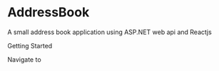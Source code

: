# AddressBook
A small address book application using ASP.NET web api and Reactjs

Getting Started

Navigate to 
